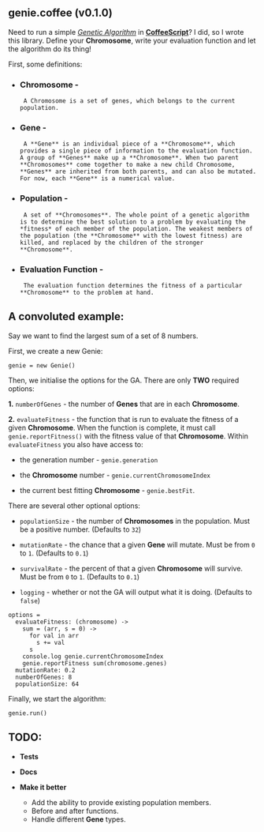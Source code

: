 ## genie.coffee (v0.1.0)

Need to run a simple *[Genetic Algorithm](http://en.wikipedia.org/wiki/Genetic_algorithm)* in **[CoffeeScript](http://www.coffeescript.org)**? I did, so I wrote this library. Define your **Chromosome**, write your evaluation function and let the algorithm do its thing!

First, some definitions:

* ### **Chromosome** - 
       A Chromosome is a set of genes, which belongs to the current population.

* ### **Gene** - 
       A **Gene** is an individual piece of a **Chromosome**, which provides a single piece of information to the evaluation function. A group of **Genes** make up a **Chromosome**. When two parent **Chromosomes** come together to make a new child Chromosome, **Genes** are inherited from both parents, and can also be mutated. For now, each **Gene** is a numerical value.

* ### **Population** - 
       A set of **Chromosomes**. The whole point of a genetic algorithm is to determine the best solution to a problem by evaluating the *fitness* of each member of the population. The weakest members of the population (the **Chromosome** with the lowest fitness) are killed, and replaced by the children of the stronger **Chromosome**.

* ### **Evaluation Function** -
       The evaluation function determines the fitness of a particular **Chromosome** to the problem at hand.

## A convoluted example:

Say we want to find the largest sum of a set of 8 numbers.

First, we create a new Genie:

```
genie = new Genie()
```

Then, we initialise the options for the GA. There are only **TWO** required options:

**1.** `numberOfGenes` - the number of **Genes** that are in each **Chromosome**.

**2.** `evaluateFitness` - the function that is run to evaluate the fitness of a given **Chromosome**. When the function is complete, it must call `genie.reportFitness()` with the fitness value of that **Chromosome**. Within `evaluateFitness` you also have access to:

  * the generation number - `genie.generation`

  * the **Chromosome** number - `genie.currentChromosomeIndex`

  * the current best fitting **Chromosome** - `genie.bestFit`. 


There are several other optional options:

  * `populationSize` - the number of **Chromosomes** in the population. Must be a positive number. (Defaults to `32`)

  * `mutationRate` - the chance that a given **Gene** will mutate. Must be from `0` to `1`. (Defaults to `0.1`)

  * `survivalRate` - the percent of that a given **Chromosome** will survive. Must be from `0` to `1`. (Defaults to `0.1`)

  * `logging` - whether or not the GA will output what it is doing. (Defaults to `false`)

```
options = 
  evaluateFitness: (chromosome) ->
    sum = (arr, s = 0) ->
      for val in arr
        s += val
      s
    console.log genie.currentChromosomeIndex
    genie.reportFitness sum(chromosome.genes)
  mutationRate: 0.2
  numberOfGenes: 8
  populationSize: 64
```

Finally, we start the algorithm:

```
genie.run()
```

## TODO:

* **Tests**

* **Docs**

* **Make it better**

  *  Add the ability to provide existing population members.
  *  Before and after functions.
  *  Handle different **Gene** types.